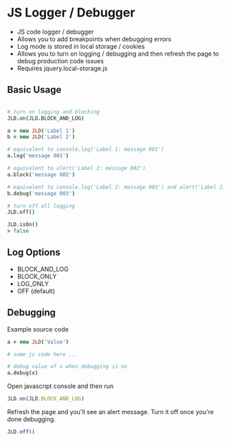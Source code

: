 JS Logger / Debugger
====================

- JS code logger / debugger
- Allows you to add breakpoints when debugging errors
- Log mode is stored in local storage / cookies
- Allows you to turn on logging / debugging and then refresh the page to debug production code issues
- Requires jquery.local-storage.js

Basic Usage
-----------
~~~ coffee

# turn on logging and blocking
JLD.on(JLD.BLOCK_AND_LOG)

a = new JLD('Label 1')
b = new JLD('Label 2')

# equivalent to console.log('Label 1: message 001')
a.log('message 001')

# equivalent to alert('Label 1: message 002')
a.block('message 002')

# equivalent to console.log('Label 2: message 003') and alert('Label 2: message 003')
b.debug('message 003')

# turn off all logging
JLD.off()

JLD.isOn()
> false
~~~

Log Options
-----------

- BLOCK_AND_LOG
- BLOCK_ONLY
- LOG_ONLY
- OFF (default)

Debugging
---------

Example source code

~~~ coffee
a = new JLD('Value')

# some js code here ...

# debug value of x when debugging is on
a.debug(x)
~~~

Open javascript console and then run

~~~ js
JLD.on(JLD.BLOCK_AND_LOG)
~~~

Refresh the page and you'll see an alert message. Turn it off once you're done debugging.

~~~ js
JLD.off()
~~~